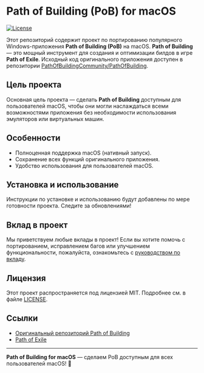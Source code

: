 # Path of Building (PoB) for macOS

[![License](https://img.shields.io/badge/license-MIT-blue.svg)](LICENSE)

Этот репозиторий содержит проект по портированию популярного Windows-приложения **Path of Building (PoB)** на macOS. **Path of Building** — это мощный инструмент для создания и оптимизации билдов в игре **Path of Exile**. Исходный код оригинального приложения доступен в репозитории [PathOfBuildingCommunity/PathOfBuilding](https://github.com/PathOfBuildingCommunity/PathOfBuilding).

## Цель проекта

Основная цель проекта — сделать **Path of Building** доступным для пользователей macOS, чтобы они могли наслаждаться всеми возможностями приложения без необходимости использования эмуляторов или виртуальных машин.

## Особенности

- Полноценная поддержка macOS (нативный запуск).
- Сохранение всех функций оригинального приложения.
- Удобство использования для пользователей macOS.

## Установка и использование

Инструкции по установке и использованию будут добавлены по мере готовности проекта. Следите за обновлениями!

## Вклад в проект

Мы приветствуем любые вклады в проект! Если вы хотите помочь с портированием, исправлением багов или улучшением функциональности, пожалуйста, ознакомьтесь с [руководством по вкладу](CONTRIBUTING.md).

## Лицензия

Этот проект распространяется под лицензией MIT. Подробнее см. в файле [LICENSE](LICENSE).

## Ссылки

- [Оригинальный репозиторий Path of Building](https://github.com/PathOfBuildingCommunity/PathOfBuilding)
- [Path of Exile](https://www.pathofexile.com/)

---

**Path of Building for macOS** — сделаем PoB доступным для всех пользователей macOS! 🚀
